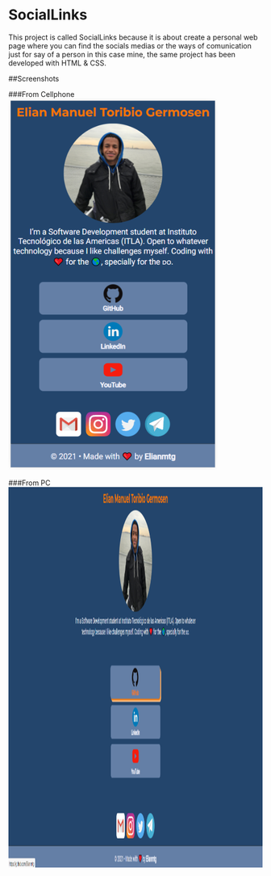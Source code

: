 # SocialLinks

This project is called SocialLinks because it is about create a personal web page where you can find the socials medias 
or the ways of comunication just for say of a person in this case mine, the same project has been developed with HTML & CSS.

##Screenshots

###From Cellphone
<img alt="Cellphone" src="./assets/img/vista-from-cell-v1.0.png" width="414" height="736">

###From PC
<img alt="PC" src="./assets/img/vista-v1.0.png" width="1086" height="754">
